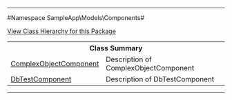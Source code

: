 

- - -

#Namespace SampleApp\Models\Components#

<div><a href='https://github.com/JeyDotC/Hirudo-docs/tree/master/sampleapp/models/components/package-tree.md'>View Class Hierarchy for this Package</a></div>

<table class="title">
<tr><th colspan="2" class="title">Class Summary</th></tr>
<tr><td class="name"><a href="https://github.com/JeyDotC/Hirudo-docs/blob/master/sampleapp/models/components/ComplexObjectComponent.md">ComplexObjectComponent</a></td><td class="description">Description of ComplexObjectComponent</td></tr>
<tr><td class="name"><a href="https://github.com/JeyDotC/Hirudo-docs/blob/master/sampleapp/models/components/DbTestComponent.md">DbTestComponent</a></td><td class="description">Description of DbTestComponent</td></tr>
</table>

- - -

